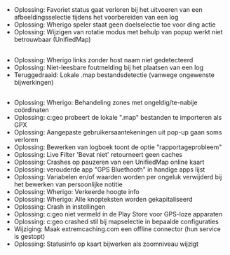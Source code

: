 ##
- Oplossing: Favoriet status gaat verloren bij het uitvoeren van een afbeeldingsselectie tijdens het voorbereiden van een log
- Oplossing: Wherigo speler staat geen doelselectie toe voor ding actie
- Oplossing: Wijzigen van rotatie modus met behulp van popup werkt niet betrouwbaar (UnifiedMap)

##
- Oplossing: Wherigo links zonder host naam niet gedetecteerd
- Oplossing: Niet-leesbare foutmelding bij het plaatsen van een log
- Teruggedraaid: Lokale .map bestandsdetectie (vanwege ongewenste bijwerkingen)

##
- Oplossing: Wherigo: Behandeling zones met ongeldig/te-nabije coördinaten
- Oplossing: c:geo probeert de lokale ".map" bestanden te importeren als GPX
- Oplossing: Aangepaste gebruikersaantekeningen uit pop-up gaan soms verloren
- Oplossing: Bewerken van logboek toont de optie "rapportageprobleem"
- Oplossing: Live Filter 'Bevat niet' retourneert geen caches
- Oplossing: Crashes op pauzeren van een UnifiedMap online kaart
- Oplossing: verouderde app "GPS Bluethooth" in handige apps lijst
- Oplossing: Variabelen en/of waarden worden per ongeluk verwijderd bij het bewerken van persoonlijke notitie
- Oplossing: Wherigo: Verkeerde hoogte info
- Oplossing: Wherigo: Alle knopteksten worden gekapitaliseerd
- Oplossing: Crash in instellingen
- Oplossing: c:geo niet vermeld in de Play Store voor GPS-loze apparaten
- Oplossing: c:geo crashed stil bij mapselectie in bepaalde configuraties
- Wijziging: Maak extremcaching.com een offline connector (hun service is gestopt)
- Oplossing: Statusinfo op kaart bijwerken als zoomniveau wijzigt
